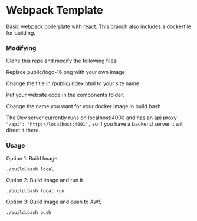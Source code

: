 # Webpack Template

Basic webpack boilerplate with react. This branch also includes a dockerfile for building.

### Modifying

Clone this repo and modify the following files:

Replace public/logo-16.png with your own image

Change the title in /public/index.html to your site name

Put your website code in the components folder.

Change the name you want for your docker image in build.bash

The Dev server currently runs on localhost:4000 and has an api proxy `"/api": "http://localhost:4001",` so if you have a backend server it will direct it there.

### Usage

Option 1: Build Image

```
./build.bash local
```

Option 2: Build Image and run it

```
./build.bash local run
```

Option 3: Build Image and push to AWS

```
./build.bash push
```
